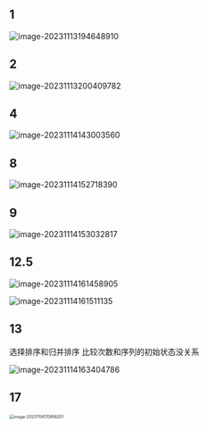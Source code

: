 

## 1

![image-20231113194648910](/Users/yuebinghui/Documents/program/github/note/images/image-20231113194648910.png)

## 2

![image-20231113200409782](/Users/yuebinghui/Documents/program/github/note/images/image-20231113200409782.png)

## 4

![image-20231114143003560](/Users/yuebinghui/Documents/program/github/note/images/image-20231114143003560.png)

## 8

![image-20231114152718390](/Users/yuebinghui/Documents/program/github/note/images/image-20231114152718390.png)

## 9

![image-20231114153032817](/Users/yuebinghui/Documents/program/github/note/images/image-20231114153032817.png)

## 12.5

![image-20231114161458905](/Users/yuebinghui/Documents/program/github/note/images/image-20231114161458905.png)

![image-20231114161511135](/Users/yuebinghui/Documents/program/github/note/images/image-20231114161511135.png)

## 13

选择排序和归并排序 比较次数和序列的初始状态没关系

![image-20231114163404786](/Users/yuebinghui/Documents/program/github/note/images/image-20231114163404786.png)

## 17

<img src="/Users/yuebinghui/Documents/program/github/note/images/image-20231114170956201.png" alt="image-20231114170956201" style="zoom:50%;" />

